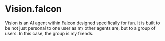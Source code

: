 # Vision.falcon

Vision is an AI agent within [Falcon](https://github.com/festvox/festvox/blob/master/src/falcon/README.md) designed specifically for fun. It is built to be not just personal to one user as my other agents are, but to a group of users.
In this case, the group is my friends. 
